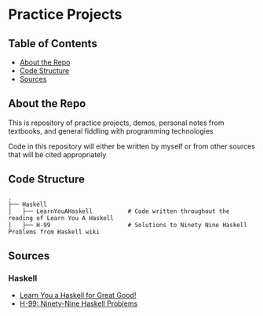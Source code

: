 # Practice Projects

## Table of Contents
- [About the Repo](#about-the-repo)
- [Code Structure](#code-structure)
- [Sources](#sources)

## About the Repo
This is repository of practice projects, demos, personal notes from textbooks, and general fiddling with programming technologies

Code in this repository will either be written by myself or from other sources that will be cited appropriately

## Code Structure
```
.
├── Haskell
│   ├── LearnYouAHaskell          # Code written throughout the reading of Learn You A Haskell
│   ├── H-99                      # Solutions to Ninety Nine Haskell Problems from Haskell wiki
```
## Sources
### Haskell
- [Learn You a Haskell for Great Good!](http://learnyouahaskell.com)
- [H-99: Ninety-Nine Haskell Problems](https://wiki.haskell.org/H-99:_Ninety-Nine_Haskell_Problems)
